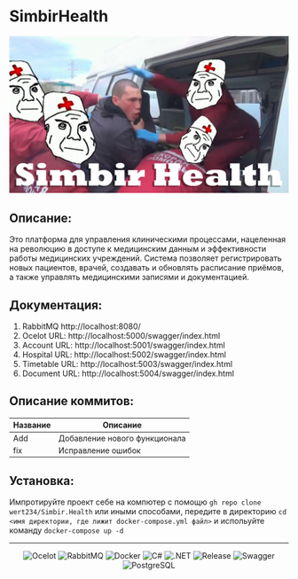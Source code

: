# SimbirHealth

![](https://github.com/wert234/Simbir.Health/blob/master/Preview/0Q4JRVvJLxc.png) 

## Описание:
Это 
платформа для управления клиническими процессами, 
нацеленная на революцию в доступе к медицинским данным и 
эффективности работы медицинских учреждений. Система 
позволяет регистрировать новых пациентов, врачей, создавать 
и обновлять расписание приёмов, а также управлять 
медицинскими записями и документацией. 

## Документация:

1. RabbitMQ http://localhost:8080/
2. Ocelot URL: http://localhost:5000/swagger/index.html
1. Account URL: http://localhost:5001/swagger/index.html
2. Hospital URL: http://localhost:5002/swagger/index.html
3. Timetable URL: http://localhost:5003/swagger/index.html
4. Document URL: http://localhost:5004/swagger/index.html

## Описание коммитов:

| Название | Описание                                                        |
|----------|-----------------------------------------------------------------|
| Add	     | Добавление нового функционала                                   |
| fix	     | Исправление ошибок                                              |

## Установка:

Импротируйте проект себе на компютер с помощю `gh repo clone wert234/Simbir.Health` или иными способами,
передите в директорию  `cd <имя директории, где лижит docker-compose.yml файл>` и 
испольуйте команду `docker-compose up -d`

---
<p align="center">
    <img src="https://img.shields.io/badge/Ocelot-23.3.3-blue" alt="Ocelot" />
    <img src="https://img.shields.io/badge/RabbitMQ-4.0.2-green" alt="RabbitMQ" />
    <img src="https://img.shields.io/badge/Docker-4.35.0-orange" alt="Docker" />
    <img src="https://img.shields.io/badge/C%23-10.0-239120" alt="C#" />
    <img src="https://img.shields.io/badge/.NET-8.0-512BD4" alt=".NET" />
    <img src="https://img.shields.io/badge/Release-v1.0.0-brightgreen" alt="Release" />
    <img src="https://img.shields.io/badge/Swagger-3.0.0-yellow" alt="Swagger" />
    <img src="https://img.shields.io/badge/PostgreSQL-17.0-blue" alt="PostgreSQL" />
</p>

